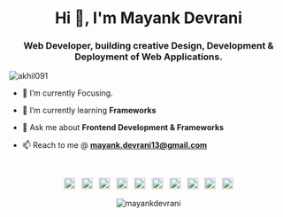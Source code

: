 
<h1 align="center">Hi 👋, I'm Mayank Devrani</h1>
<h3 align="center">Web Developer, building creative Design, Development & Deployment of Web Applications.</h3>

<p align="left"> <img src="https://komarev.com/ghpvc/?username=akhil091" alt="akhil091" /> </p>

- 🎯 I’m currently Focusing.

- 🌱 I’m currently learning **Frameworks**

<!-- - 🤔 I’m looking for help with **...** -->

<!-- - 💻 All of my projects are available at [Here!](https://.../) -->

<!-- - 📝 Sometimes I write articles on [Medium](https://medium.com/...) -->

- 💬 Ask me about **Frontend Development & Frameworks**

- 📫 Reach to me @ **mayank.devrani13@gmail.com**

<!-- - ⚡ Fun fact **...** -->
<br>
<p align="center"><img src="https://devicons.github.io/devicon/devicon.git/icons/react/react-original-wordmark.svg" alt="react" width="20" height="20"/> &nbsp;&nbsp;<img src="https://devicons.github.io/devicon/devicon.git/icons/bootstrap/bootstrap-plain.svg" alt="bootstrap" width="20" height="20"/> &nbsp;&nbsp;<img src="https://devicons.github.io/devicon/devicon.git/icons/c/c-original.svg" alt="c" width="20" height="20"/> &nbsp;&nbsp;<img src="https://devicons.github.io/devicon/devicon.git/icons/css3/css3-original-wordmark.svg" alt="css3" width="20" height="20"/>&nbsp;&nbsp; <img src="https://devicons.github.io/devicon/devicon.git/icons/html5/html5-original-wordmark.svg" alt="html5" width="20" height="20"/>&nbsp;&nbsp; <img src="https://devicons.github.io/devicon/devicon.git/icons/javascript/javascript-original.svg" alt="javascript" width="20" height="20"/> &nbsp;&nbsp;<img src="https://devicons.github.io/devicon/devicon.git/icons/mysql/mysql-original-wordmark.svg" alt="mysql" width="20" height="20"/> &nbsp;&nbsp;<img src="https://devicons.github.io/devicon/devicon.git/icons/php/php-original.svg" alt="php" width="20" height="20"/> &nbsp;&nbsp;<img src="https://devicons.github.io/devicon/devicon.git/icons/nodejs/nodejs-original-wordmark.svg" alt="nodejs" width="20" height="20"/>&nbsp;&nbsp; <img src="https://devicons.github.io/devicon/devicon.git/icons/linux/linux-original.svg" alt="linux" width="20" height="20"/></p><p align="center">
<img src="https://github-readme-stats.vercel.app/api?username=mayankdevrani&show_icons=true" alt="mayankdevrani" /> </p>

<!-- <p align="center">
<a href="https://codepen.io/akhil09" target="blank"><img align="center" src="https://cdn.jsdelivr.net/npm/simple-icons@3.0.1/icons/codepen.svg" alt="akhil09" height="20" width="20" /></a>&nbsp;&nbsp;
<a href="https://twitter.com/akhilrajput091" target="blank"><img align="center" src="https://cdn.jsdelivr.net/npm/simple-icons@3.0.1/icons/twitter.svg" alt="akhilrajput091" height="20" width="20" /></a>&nbsp;&nbsp;
<a href="https://linkedin.com/in/akhil-chandail-594908122" target="blank"><img align="center" src="https://cdn.jsdelivr.net/npm/simple-icons@3.0.1/icons/linkedin.svg" alt="akhil-chandail-594908122" height="20" width="20" /></a>&nbsp;&nbsp;
<a href="https://instagram.com/akhilrajput091" target="blank"><img align="center" src="https://cdn.jsdelivr.net/npm/simple-icons@3.0.1/icons/instagram.svg" alt="akhilrajput091" height="20" width="20" /></a>&nbsp;&nbsp;
<a href="https://medium.com/@akhilchandail9" target="blank"><img align="center" src="https://cdn.jsdelivr.net/npm/simple-icons@3.0.1/icons/medium.svg" alt="@akhilchandail9" height="20" width="20" /></a>
</p> -->
